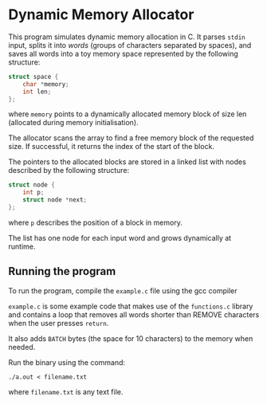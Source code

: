 # Dynamic Memory Allocator

This program simulates dynamic memory allocation in C. It parses `stdin` input, splits it into *words* (groups of characters separated by spaces), and saves all words into a toy memory space represented by the following structure:

```c
struct space {
    char *memory;
    int len;
};
```
where `memory` points to a dynamically allocated memory block of size len (allocated during memory initialisation). 

The allocator scans the array to find a free memory block of the requested size. If successful, it returns the index of the start of the block. 

The pointers to the allocated blocks are stored in a linked list with nodes described by the following structure:

```c
struct node {
    int p;
    struct node *next;
};
```
where `p` describes the position of a block in memory. 

The list has one node for each input word and grows dynamically at runtime.

## Running the program

To run the program, compile the `example.c` file using the gcc compiler

`example.c` is some example code that makes use of the `functions.c` library and contains a loop that removes all words shorter than REMOVE characters when the user presses `return`. 

It also adds `BATCH` bytes (the space for 10 characters) to the memory when needed.

Run the binary using the command:
```
./a.out < filename.txt
```

where `filename.txt` is any text file.


